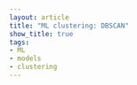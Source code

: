 ```yaml
---
layout: article
title: "ML clustering: DBSCAN"
show_title: true
tags:
- ML
- models
- clustering
---
```



